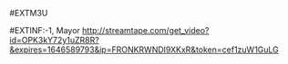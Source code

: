 #EXTM3U

#EXTINF:-1, Mayor
http://streamtape.com/get_video?id=OPK3kY72y1uZR8R?&expires=1646589793&ip=FRONKRWNDI9XKxR&token=cef1zuW1GuLG











